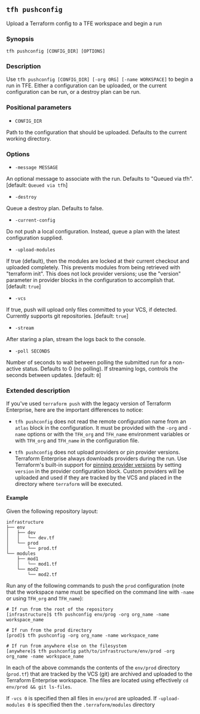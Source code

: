 ## `tfh pushconfig`

Upload a Terraform config to a TFE workspace and begin a run

### Synopsis

    tfh pushconfig [CONFIG_DIR] [OPTIONS]

### Description

Use `tfh pushconfig [CONFIG_DIR] [-org ORG] [-name WORKSPACE]` to begin a run in TFE. Either a configuration can be uploaded, or the current configuration can be run, or a destroy plan can be run.

### Positional parameters

* `CONFIG_DIR`

Path to the configuration that should be uploaded. Defaults to the current working directory.

### Options

* `-message MESSAGE`

An optional message to associate with the run. Defaults to "Queued via tfh". [default: `Queued via tfh`]

* `-destroy`

Queue a destroy plan. Defaults to false.

* `-current-config`

Do not push a local configuration. Instead, queue a plan with the latest configuration supplied.

* `-upload-modules`

If true (default), then the modules are locked at their current checkout and uploaded completely. This prevents modules from being retrieved with "terraform init". This does not lock provider versions; use the "version" parameter in provider blocks in the configuration to accomplish that. [default: `true`]

* `-vcs`

If true, push will upload only files committed to your VCS, if detected. Currently supports git repositories. [default: `true`]

* `-stream`

After staring a plan, stream the logs back to the console.

* `-poll SECONDS`

Number of seconds to wait between polling the submitted run for a non-active status. Defaults to 0 (no polling). If streaming logs, controls the seconds between updates. [default: `0`]

### Extended description

If you've used `terraform push` with the legacy version of Terraform Enterprise,
here are the important differences to notice:

- `tfh pushconfig` does not read the remote configuration name from an `atlas`
  block in the configuration. It must be provided with the `-org` and `-name`
  options or with the `TFH_org` and `TFH_name` environment variables or with
  `TFH_org` and `TFH_name` in the configuration file.

- `tfh pushconfig` does not upload providers or pin provider versions.
  Terraform Enterprise always downloads providers during the run. Use
  Terraform's built-in support for [pinning provider versions][pin] by setting
  `version` in the provider configuration block. Custom providers will be
  uploaded and used if they are tracked by the VCS and placed in the directory
  where `terraform` will be executed.

[pin]: https://www.terraform.io/docs/configuration/providers.html#provider-versions


#### Example

Given the following repository layout:

```
infrastructure
├── env
│   ├── dev
│   │   └── dev.tf
│   └── prod
│       └── prod.tf
└── modules
    ├── mod1
    │   └── mod1.tf
    └── mod2
        └── mod2.tf
```

Run any of the following commands to push the `prod` configuration (note that
the workspace name must be specified on the command line with `-name` or using
`TFH_org` and `TFH_name`):

```
# If run from the root of the repository
[infrastructure]$ tfh pushconfig env/prog -org org_name -name workspace_name

# If run from the prod directory
[prod]$ tfh pushconfig -org org_name -name workspace_name

# If run from anywhere else on the filesystem
[anywhere]$ tfh pushconfig path/to/infrastructure/env/prod -org org_name -name workspace_name
```

In each of the above commands the contents of the `env/prod` directory
(`prod.tf`) that are tracked by the VCS (git) are archived and uploaded to the
Terraform Enterprise workspace. The files are located using effectively `cd
env/prod && git ls-files`.

If `-vcs 0` is specified then all files in `env/prod` are uploaded. If
`-upload-modules 0` is specified then the `.terraform/modules` directory
